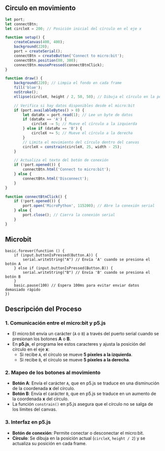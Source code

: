 ## Circulo en movimiento 

```js
let port;
let connectBtn;
let circleX = 200; // Posición inicial del círculo en el eje x

function setup() {
    createCanvas(400, 400);
    background(220);
    port = createSerial();
    connectBtn = createButton('Connect to micro:bit');
    connectBtn.position(80, 300);
    connectBtn.mousePressed(connectBtnClick);
}

function draw() {
    background(220); // Limpia el fondo en cada frame
    fill('blue');
    noStroke();
    ellipse(circleX, height / 2, 50, 50); // Dibuja el círculo en la posición actual

    // Verifica si hay datos disponibles desde el micro:bit
    if (port.availableBytes() > 0) {
        let dataRx = port.read(1); // Lee un byte de datos
        if (dataRx == 'A') {
            circleX -= 5; // Mueve el círculo a la izquierda
        } else if (dataRx == 'B') {
            circleX += 5; // Mueve el círculo a la derecha
        }
        // Limita el movimiento del círculo dentro del canvas
        circleX = constrain(circleX, 25, width - 25);
    }

    // Actualiza el texto del botón de conexión
    if (!port.opened()) {
        connectBtn.html('Connect to micro:bit');
    } else {
        connectBtn.html('Disconnect');
    }
}

function connectBtnClick() {
    if (!port.opened()) {
        port.open('MicroPython', 115200); // Abre la conexión serial
    } else {
        port.close(); // Cierra la conexión serial
    }
}
```

## Microbit

```bloks
basic.forever(function () {
    if (input.buttonIsPressed(Button.A)) {
        serial.writeString("A") // Envía 'A' cuando se presiona el botón A
    } else if (input.buttonIsPressed(Button.B)) {
        serial.writeString("B") // Envía 'B' cuando se presiona el botón B
    }
    basic.pause(100) // Espera 100ms para evitar enviar datos demasiado rápido
})
```


## Descripción del Proceso

### 1. **Comunicación entre el micro:bit y p5.js**
   - El micro:bit envía un carácter (`A` o `B`) a través del puerto serial cuando se presionan los botones **A** o **B**.
   - En **p5.js**, el programa lee estos caracteres y ajusta la posición del círculo en el eje **x**:
     - Si recibe `A`, el círculo se mueve **5 píxeles a la izquierda**.
     - Si recibe `B`, el círculo se mueve **5 píxeles a la derecha**.

### 2. **Mapeo de los botones al movimiento**
   - **Botón A**: Envía el carácter `A`, que en p5.js se traduce en una disminución de la coordenada **x** del círculo.
   - **Botón B**: Envía el carácter `B`, que en p5.js se traduce en un aumento de la coordenada **x** del círculo.
   - La función `constrain()` en p5.js asegura que el círculo no se salga de los límites del canvas.

### 3. **Interfaz en p5.js**
   - **Botón de conexión**: Permite conectar o desconectar el micro:bit.
   - **Círculo**: Se dibuja en la posición actual (`circleX`, `height / 2`) y se actualiza su posición en cada frame.


